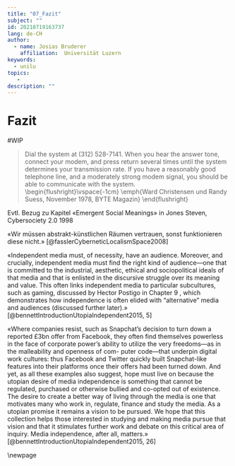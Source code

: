 ```yaml
---
title: "07_Fazit"
subject: ""
id: 20210719163737
lang: de-CH
author:
  - name: Josias Bruderer
    affiliation:  Universität Luzern
keywords:
  - unilu
topics:
   - 
description: ""
---
```


# Fazit

#WIP


> Dial the system at (312) 528-7141. When you hear the answer tone, connect your modem, and press return several times until the system determines your transmission rate. If you have a reasonably good telephone line, and a moderately strong modem signal, you should be able to communicate with the system.  
\begin{flushright}\vspace{-1cm}
\emph{Ward Christensen und Randy Suess, November 1978, BYTE Magazin}
\end{flushright}

Evtl. Bezug zu Kapitel «Emergent Social Meanings» in Jones Steven, Cybersociety 2.0 1998


«Wir müssen abstrakt-künstlichen Räumen 
vertrauen, sonst funktionieren diese nicht.» [@fasslerCyberneticLocalismSpace2008]


«Independent media must, of necessity, have an audience. Moreover, and 
crucially, independent media must find the right kind of audience—one that 
is committed to the industrial, aesthetic, ethical and sociopolitical ideals of 
that media and that is enlisted in the discursive struggle over its meaning and 
value. This often links independent media to particular subcultures, such 
as gaming, discussed by Hector Postigo in Chapter 9 , which demonstrates 
how independence is often elided with “alternative” media and audiences 
(discussed further later).» [@bennettIntroductionUtopiaIndependent2015, 5]




«Where companies resist, such as 
Snapchat’s decision to turn down a reported £3bn offer from Facebook, 
they often find themselves powerless in the face of corporate power’s ability 
to utilize the very freedoms—as in the malleability and openness of com-
puter code—that underpin digital work cultures: thus Facebook and Twitter 
quickly built Snapchat-like features into their platforms once their offers 
had been turned down. 
And yet, as all these examples also suggest, hope must live on because the 
utopian desire of media independence is something that cannot be regulated, 
purchased or otherwise bullied and co-opted out of existence. The desire 
to create a better way of living through the media is one that motivates 
many who work in, regulate, finance and study the media. As a utopian 
promise it remains a vision to be pursued. We hope that this collection helps 
those interested in studying and making media pursue that vision and that 
it stimulates further work and debate on this critical area of inquiry. Media 
independence, after all, matters.» [@bennettIntroductionUtopiaIndependent2015, 26]



\newpage
